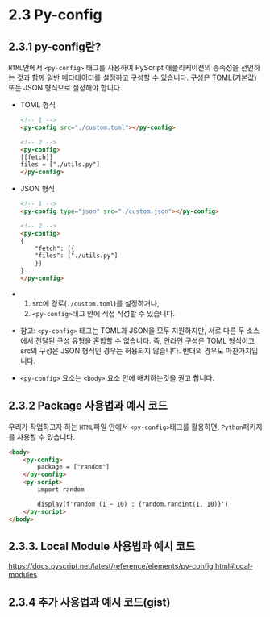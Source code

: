 # 2.3 Py-config

## 2.3.1 py-config란?
`HTML`안에서 `<py-config>` 태그를 사용하여 PyScript 애플리케이션의 종속성을 선언하는 것과 함께 일반 메타데이터를 설정하고 구성할 수 있습니다. 구성은 TOML(기본값) 또는 JSON 형식으로 설정해야 합니다.

- TOML 형식
    ```html
    <!-- 1 -->
    <py-config src="./custom.toml"></py-config>
    
    <!-- 2 -->
    <py-config>
    [[fetch]]
    files = ["./utils.py"]
    </py-config>
    ```

- JSON 형식
    ```html
    <!-- 1 -->
    <py-config type="json" src="./custom.json"></py-config>

    <!-- 2 -->
    <py-config>
    {
        "fetch": [{
        "files": ["./utils.py"]
        }]
    }
    </py-config>
    ```
    
- 1. src에 경로(`./custom.toml`)를 설정하거나,
    2. `<py-config>`태그 안에 직접 작성할 수 있습니다. 


- 참고: `<py-config>` 태그는 TOML과 JSON을 모두 지원하지만, 서로 다른 두 소스에서 전달된 구성 유형을 혼합할 수 없습니다. 즉, 인라인 구성은 TOML 형식이고 src의 구성은 JSON 형식인 경우는 허용되지 않습니다. 반대의 경우도 마찬가지입니다.

- `<py-config>` 요소는 `<body>` 요소 안에 배치하는것을 권고 합니다.

## 2.3.2 Package 사용법과 예시 코드
우리가 작업하고자 하는 `HTML`파일 안에서 `<py-config>`태그를 활용하면, `Python`패키지를 사용할 수 있습니다.

```html
<body>
    <py-config>
        package = ["random"]
    </py-config>
    <py-script>
        import random

        display(f'random (1 ~ 10) : {random.randint(1, 10)}')
    </py-script>
</body>
```



## 2.3.3. Local Module 사용법과 예시 코드
https://docs.pyscript.net/latest/reference/elements/py-config.html#local-modules

## 2.3.4 추가 사용법과 예시 코드(gist)
